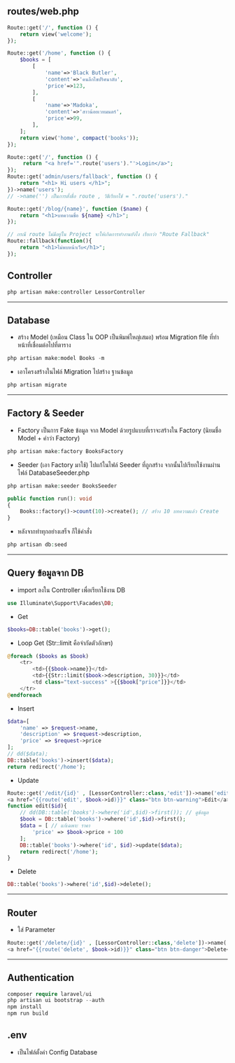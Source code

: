 
## routes/web.php

```php
Route::get('/', function () {
    return view('welcome');
});
```

```php
Route::get('/home', function () {
    $books = [
        [
            'name'=>'Black Butler',
            'content'=>'คนลึกไขปริศนาลับ',
            'price'=>123,
        ],
        [
            'name'=>'Madoka',
            'content'=>'สาวน้อยเวทมนตร์',
            'price'=>99,
        ],
    ];
    return view('home', compact('books'));
});
```

```php
Route::get('/', function () {
     return "<a href='".route('users')."'>Login</a>";
});
Route::get('admin/users/fallback', function () {
    return "<h1> Hi users </h1>";
})->name('users');
// ->name('') เป็นการตั้งชื่อ route , วิธีเรียกใช้ = ".route('users')."
```

```php
Route::get('/blog/{name}', function ($name) {
    return "<h1>บทความชื่อ ${name} </h1>";
});
```

```php
// กรณี route ไม่มีอยู่ใน Project จะให้เกิดการทำงานยังไง เรียกว่า "Route Fallback"
Route::fallback(function(){
    return "<h1>ไม่พบหน้าเว็บ</h1>";
});
```

## Controller 
```php
php artisan make:controller LessorController
```

---

## Database
- สร้าง Model (เหมือน Class ใน OOP เป็นพิมพ์ใหญ่เสมอ) พร้อม Migration file ที่ทำหน้าที่เชื่อมต่อไปที่ตาราง
```php
php artisan make:model Books -m
```

- เอาโครงสร้างในไฟล์ Migration ไปสร้าง ฐานข้อมูล
```php
php artisan migrate
```

---

## Factory & Seeder

- Factory เป็นการ Fake ข้อมูล จาก Model ด้วยรูปแบบที่เราจะสร้างใน Factory (นิยมชื่อ Model + คำว่า Factory)
```php
php artisan make:factory BooksFactory
```

- Seeder (เอา Factory มาใช้) ไปแก้ในไฟล์ Seeder ที่ถูกสร้าง จากนั้นไปเรียกใช้งานผ่านไฟล์ DatabaseSeeder.php
```php
php artisan make:seeder BooksSeeder
```

```php
public function run(): void
{
    Books::factory()->count(10)->create(); // สร้าง 10 บทความแล้ว Create
}
```

- หลังจากทำทุกอย่างเสร็จ ก็ใช้คำสั่ง
```php
php artisan db:seed
```

---

## Query ข้อมูลจาก DB

- import ลงใน Controller เพื่อเรียกใช้งาน DB
```php
use Illuminate\Support\Facades\DB;
```

- Get
```php
$books=DB::table('books')->get();
```

- Loop Get (Str::limit คือจำกัดตัวอักษร)
```php
@foreach ($books as $book)
    <tr>
        <td>{{$book->name}}</td>
        <td>{{Str::limit($book->description, 30)}}</td>
        <td class="text-success" >{{$book["price"]}}</td>
    </tr>
@endforeach
```

- Insert
```php
$data=[
    'name' => $request->name,
    'description' => $request->description,
    'price' => $request->price
];
// dd($data);
DB::table('books')->insert($data);
return redirect('/home');
```

- Update

```php
Route::get('/edit/{id}' , [LessorController::class,'edit'])->name('edit');
<a href="{{route('edit', $book->id)}}" class="btn btn-warning">Edit</a>
function edit($id){
    // dd(DB::table('books')->where('id',$id)->first()); // ดูข้อมูล
    $book = DB::table('books')->where('id',$id)->first();
    $data = [ // แก้เฉพาะ ราคา 
        'price' => $book->price + 100
    ];
    DB::table('books')->where('id', $id)->update($data);
    return redirect('/home');
}
```

- Delete
```php
DB::table('books')->where('id',$id)->delete();
```

---

## Router

- ใส่ Parameter
```php
Route::get('/delete/{id}' , [LessorController::class,'delete'])->name('delete');
<a href="{{route('delete', $book->id)}}" class="btn btn-danger">Delete</a>
```

---

## Authentication
```php
composer require laravel/ui
php artisan ui bootstrap --auth
npm install
npm run build
```

## .env 
- เป็นไฟล์ตั้งค่า Config Database
